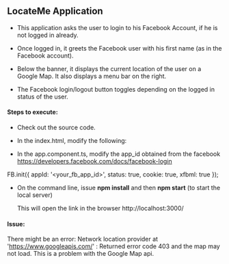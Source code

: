 ## LocateMe Application

* This application asks the user to login to his Facebook Account, if he is not logged in already.

* Once logged in, it greets the Facebook user with his first name (as in the Facebook account).

* Below the banner, it displays the current location of the user on a Google Map. It also displays a menu bar on the right.

* The Facebook login/logout button toggles depending on the logged in status of the user.

#### Steps to execute:

* Check out the source code.

* In the index.html, modify the following:

   <script src="https://maps.googleapis.com/maps/api/js?key=<your-api-key>"></script>

* In the app.component.ts, modify the app_id obtained from the facebook https://developers.facebook.com/docs/facebook-login

FB.init({
      appId: '<your_fb_app_id>',
      status: true,
      cookie: true,
      xfbml: true
    });


* On the command line, issue **npm install** and then **npm start** (to start the local server)

  This will open the link in the browser http://localhost:3000/

#### Issue:

There might be an error: Network location provider at 'https://www.googleapis.com/' : Returned error code 403 and the map may not load. This is a problem with the Google Map api.
